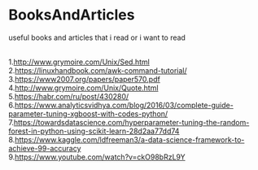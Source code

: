 # BooksAndArticles
useful books and articles that i read or i want to read

<br>1.http://www.grymoire.com/Unix/Sed.html
<br>2.https://linuxhandbook.com/awk-command-tutorial/
<br>3.https://www2007.org/papers/paper570.pdf
<br>4.http://www.grymoire.com/Unix/Quote.html
<br>5.https://habr.com/ru/post/430280/
<br>6.https://www.analyticsvidhya.com/blog/2016/03/complete-guide-parameter-tuning-xgboost-with-codes-python/
<br>7.https://towardsdatascience.com/hyperparameter-tuning-the-random-forest-in-python-using-scikit-learn-28d2aa77dd74
<br>8.https://www.kaggle.com/ldfreeman3/a-data-science-framework-to-achieve-99-accuracy
<br>9.https://www.youtube.com/watch?v=ckO98bRzL9Y

